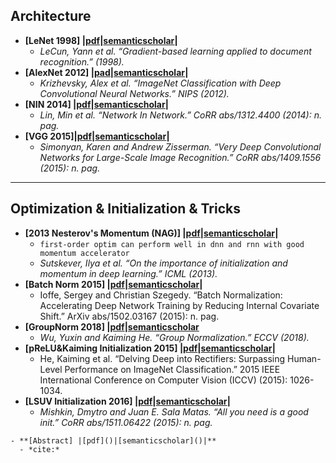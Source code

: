 ## Architecture

- **[LeNet 1998] |[pdf](http://yann.lecun.com/exdb/publis/pdf/lecun-01a.pdf)|[semanticscholar](https://www.semanticscholar.org/paper/Gradient-based-learning-applied-to-document-LeCun-Bottou/162d958ff885f1462aeda91cd72582323fd6a1f4)|**
  - *LeCun, Yann et al. “Gradient-based learning applied to document recognition.” (1998).*
- **[AlexNet 2012] |[pad](https://nbviewer.jupyter.org/github/Ringares/paper_hub/blob/master/DeepCV/%5BAlexNet2012%5DalexImagenetClassificationWithDeepConvolutionalNeuralNetworks.pdf)|[semanticscholar](https://www.semanticscholar.org/paper/ImageNet-Classification-with-Deep-Convolutional-Krizhevsky-Sutskever/abd1c342495432171beb7ca8fd9551ef13cbd0ff)|**
  - *Krizhevsky, Alex et al. “ImageNet Classification with Deep Convolutional Neural Networks.” NIPS (2012).*
- **[NIN 2014] |[pdf](https://arxiv.org/pdf/1312.4400.pdf)|[semanticscholar](https://www.semanticscholar.org/paper/Network-In-Network-Lin-Chen/5e83ab70d0cbc003471e87ec306d27d9c80ecb16)|**
  - *Lin, Min et al. “Network In Network.” CoRR abs/1312.4400 (2014): n. pag.*
- **[VGG 2015]|[pdf](https://nbviewer.jupyter.org/github/Ringares/paper_hub/blob/master/DeepCV/%5BVGG2015%5DVeryDeepConvolutionalNetworksForLargeScaleImageRecognition.pdf)|[semanticscholar](https://www.semanticscholar.org/paper/Very-Deep-Convolutional-Networks-for-Large-Scale-Simonyan-Zisserman/eb42cf88027de515750f230b23b1a057dc782108)|**
  - *Simonyan, Karen and Andrew Zisserman. “Very Deep Convolutional Networks for Large-Scale Image Recognition.” CoRR abs/1409.1556 (2015): n. pag.*

---
## Optimization & Initialization & Tricks

- **[2013 Nesterov's Momentum (NAG)] |[pdf](http://www.cs.toronto.edu/~hinton/absps/momentum.pdf)|[semanticscholar](https://www.semanticscholar.org/paper/On-the-importance-of-initialization-and-momentum-in-Sutskever-Martens/aa7bfd2304201afbb19971ebde87b17e40242e91)|**
  - `first-order optim can perform well in dnn and rnn with good momentum accelerator`
  - *Sutskever, Ilya et al. “On the importance of initialization and momentum in deep learning.” ICML (2013).*
- **[Batch Norm 2015] |[pdf](https://arxiv.org/pdf/1502.03167.pdf)|[semanticscholar](https://www.semanticscholar.org/paper/Batch-Normalization%3A-Accelerating-Deep-Network-by-Ioffe-Szegedy/4d376d6978dad0374edfa6709c9556b42d3594d3)|**
  - Ioffe, Sergey and Christian Szegedy. “Batch Normalization: Accelerating Deep Network Training by Reducing Internal Covariate Shift.” ArXiv abs/1502.03167 (2015): n. pag.
- **[GroupNorm 2018] |[pdf](https://arxiv.org/pdf/1803.08494.pdf)|[semanticscholar](https://www.semanticscholar.org/paper/Group-Normalization-Wu-He/9f7919a5677290ab2eca4fa8056bdbbf7c0b11d6)**
  - *Wu, Yuxin and Kaiming He. “Group Normalization.” ECCV (2018).*
- **[pReLU&Kaiming Initialization 2015] |[pdf](https://nbviewer.jupyter.org/github/Ringares/paper_hub/blob/master/DeepCV/%5BpReLU%26KaimingInitialization2015%5DkaimingDelvingDeepIntoRectifiers_SurpassingHumanLevelPerformanceOnImageNetClassification.pdf)|[semanticscholar](https://www.semanticscholar.org/paper/Delving-Deep-into-Rectifiers%3A-Surpassing-on-He-Zhang/d6f2f611da110b5b5061731be3fc4c7f45d8ee23)|**
  - He, Kaiming et al. “Delving Deep into Rectifiers: Surpassing Human-Level Performance on ImageNet Classification.” 2015 IEEE International Conference on Computer Vision (ICCV) (2015): 1026-1034.
- **[LSUV Initialization 2016] |[pdf](https://arxiv.org/pdf/1511.06422.pdf)|[semanticscholar](https://www.semanticscholar.org/paper/All-you-need-is-a-good-init-Mishkin-Matas/97dc8df45972e4ed7423fc992a5092ba25b33411)|**
  - *Mishkin, Dmytro and Juan E. Sala Matas. “All you need is a good init.” CoRR abs/1511.06422 (2015): n. pag.*




```
- **[Abstract] |[pdf]()|[semanticscholar]()|**
  - *cite:*
```
